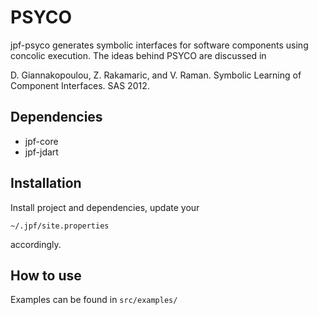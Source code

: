 PSYCO
=========================

jpf-psyco generates symbolic interfaces for software 
components using concolic execution. The ideas behind
PSYCO are discussed in

D. Giannakopoulou, Z. Rakamaric, and V. Raman. Symbolic 
Learning of Component Interfaces. SAS 2012.


Dependencies
-------------------------

- jpf-core
- jpf-jdart


Installation
-------------------------

Install project and dependencies, update your

`~/.jpf/site.properties` 

accordingly.


How to use
-------------------------

Examples can be found in `src/examples/`
